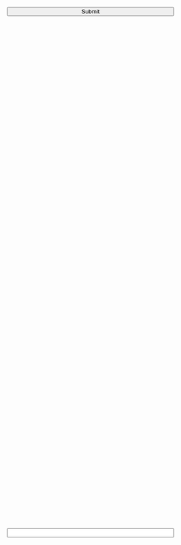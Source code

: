 <form id="form" onsubmit="return false;">
  <input   style=position:absolute;top:80%;left:5%;width:40%; type="text" id="userInput">
  <input   style=position:absolute;top:50%;left:5%;width:40%; type="submit"    onclick="name()">
</form>

<script type="text/javascript">
  function name()
  {
  var input = document.getElementById("userInput");
  alert(input);
  }
</script>

